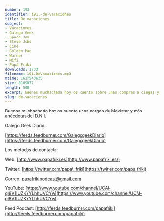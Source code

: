 ```yaml
---
number: 193
identifier: 191.-de-vacaciones
title: De vacaciones
subject:
- Vacaciones
- Galego Geek
- Space Jam
- Steve Jobs
- Cine
- Golden Mac
- Warner
- Mifi
- Papá Friki
downloads: 1733
filename: 191.DeVacaciones.mp3
mtime: 1627543635
size: 8109877
length: 508
excerpt: Buenas muchachada hoy os cuento sobre unas compras a ciegas y la última película hemos ido a ver al cine
slug: de-vacaciones
---
```

Buenas muchachada hoy os cuento unos cargos de Movistar y más anécdotas del D.N.I.

Galego Geek Diario

[https://feeds.feedburner.com/GalegogeekDiario](https://feeds.feedburner.com/GalegogeekDiario)  

Los métodos de contacto:  

Web: [http://www.papafriki.es](http://www.papafriki.es/)  

Twitter: [https://twitter.com/papa\_friki](https://twitter.com/papa_friki)

Correo: [papafrikipodcast@gmail.com](https://archive.org/details/papafrikipodast@gmail.com)

YouTube: [https://www.youtube.com/channel/UCAl-ql8V1IUZKYYLhhUVCYw](https://www.youtube.com/channel/UCAl-ql8V1IUZKYYLhhUVCYw)  

Feed Podcast: [http://feeds.feedburner.com/papafriki](http://feeds.feedburner.com/papafriki)